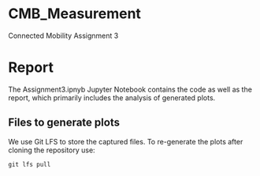 # CMB_Measurement
Connected Mobility Assignment 3

Report
======================

The Assignment3.ipnyb Jupyter Notebook contains the code as well as the report, which primarily includes the analysis of generated plots.

Files to generate plots
---------------------

We use Git LFS to store the captured files. To re-generate the plots after cloning the repository use:

```
git lfs pull
```
